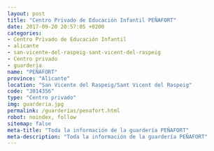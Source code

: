 ```yaml
---
layout: post
title: "Centro Privado de Educación Infantil PEÑAFORT"
date: 2017-09-20 20:57:05 +0200
categories:
- Centro Privado de Educación Infantil
- alicante
- san-vicente-del-raspeig-sant-vicent-del-raspeig
- Centro privado
- guarderia
name: "PEÑAFORT"
province: "Alicante"
location: "San Vicente del Raspeig/Sant Vicent del Raspeig"
code: "3014356"
type: "Centro privado"
img: guarderia.jpg
permalink: /guarderias/penafort.html
robot: noindex, follow
sitemap: false
meta-title: "Toda la información de la guardería PEÑAFORT"
meta-description: "Toda la información de la guardería PEÑAFORT"
---
```

